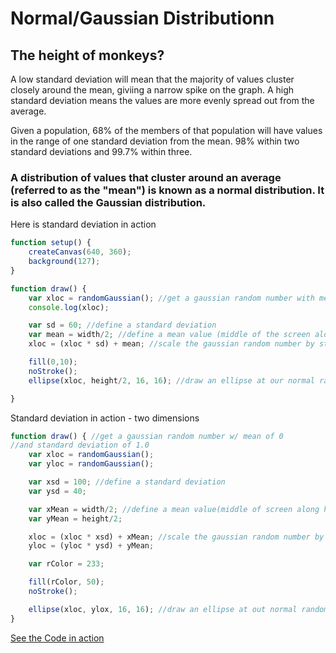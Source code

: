 # Normal/Gaussian Distributionn

## The height of monkeys?

A low standard deviation will mean that the majority of values cluster closely around the mean, giviing a narrow spike on the graph. A high standard deviation means the values are more evenly spread out from the average.

Given a population, 68% of the members of that population will have values in the range of one standard deviation from the mean. 98% within two standard deviations and 99.7% within three.

### A distribution of values that cluster around an average (referred to as the "mean") is known as a normal distribution. It is also called the Gaussian distribution.


Here is standard deviation in action

```js
function setup() {
	createCanvas(640, 360);
	background(127);
}

function draw() {
	var xloc = randomGaussian(); //get a gaussian random number with mean of 0 and standard deviation of 1.0
	console.log(xloc);

	var sd = 60; //define a standard deviation
	var mean = width/2; //define a mean value (middle of the screen along the x-axis)
	xloc = (xloc * sd) + mean; //scale the gaussian random number by standard deviation and mean 

	fill(0,10);
	noStroke();
	ellipse(xloc, height/2, 16, 16); //draw an ellipse at our normal random position

}
```
Standard deviation in action - two dimensions

```js
function draw() { //get a gaussian random number w/ mean of 0
//and standard deviation of 1.0
	var xloc = randomGaussian();
	var yloc = randomGaussian();

	var xsd = 100; //define a standard deviation
	var ysd = 40;

	var xMean = width/2; //define a mean value(middle of screen along he xaxis)
	var yMean = height/2;

	xloc = (xloc * xsd) + xMean; //scale the gaussian random number by standard deviation and mean
	yloc = (yloc * ysd) + yMean;

	var rColor = 233;

	fill(rColor, 50);
	noStroke();

	ellipse(xloc, ylox, 16, 16); //draw an ellipse at out normal random position
}
```
[See the Code in action](index.html)
